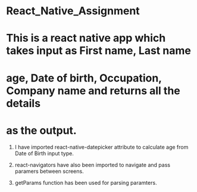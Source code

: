 # React_Native_Assignment

# This is a react native app which takes input as First name, Last name 
# age, Date of birth, Occupation, Company name and returns all the details 
# as the output.
  
  1. I have imported react-native-datepicker attribute to calculate age from 
     Date of Birth input type.
     
  2. react-navigators have also been imported to navigate and pass paramers
     between screens.
     
  3. getParams function has been used for parsing paramters.
